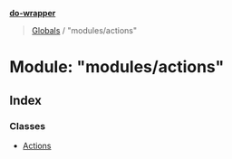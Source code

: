 **[do-wrapper](../README.md)**

> [Globals](../globals.md) / "modules/actions"

# Module: "modules/actions"

## Index

### Classes

* [Actions](../classes/_modules_actions_.actions.md)
